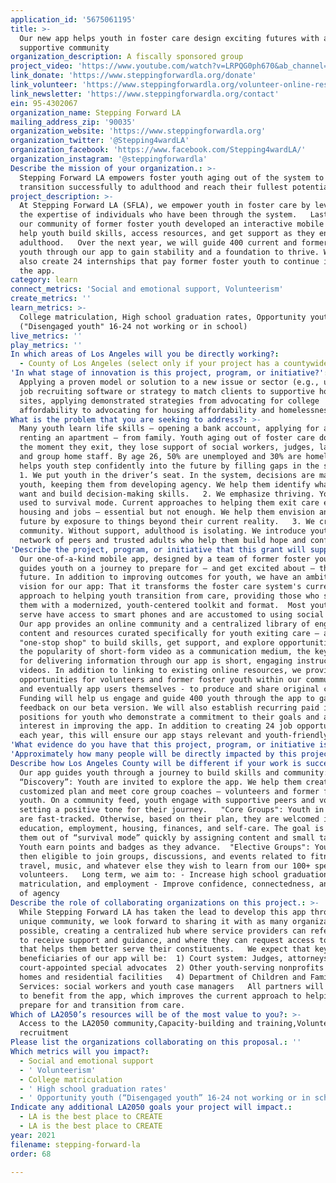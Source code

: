```yaml
---
application_id: '5675061195'
title: >-
  Our new app helps youth in foster care design exciting futures with a
  supportive community
organization_description: A fiscally sponsored group
project_video: 'https://www.youtube.com/watch?v=LRPQG0ph670&ab_channel=BethRyan'
link_donate: 'https://www.steppingforwardla.org/donate'
link_volunteer: 'https://www.steppingforwardla.org/volunteer-online-resource-center'
link_newsletter: 'https://www.steppingforwardla.org/contact'
ein: 95-4302067
organization_name: Stepping Forward LA
mailing_address_zip: '90035'
organization_website: 'https://www.steppingforwardla.org'
organization_twitter: '@Stepping4wardLA'
organization_facebook: 'https://www.facebook.com/Stepping4wardLA/'
organization_instagram: '@steppingforwardla'
Describe the mission of your organization.: >-
  Stepping Forward LA empowers foster youth aging out of the system to
  transition successfully to adulthood and reach their fullest potential.
project_description: >-
  At Stepping Forward LA (SFLA), we empower youth in foster care by leveraging
  the expertise of individuals who have been through the system.   Last year,
  our community of former foster youth developed an interactive mobile app to
  help youth build skills, access resources, and get support as they enter
  adulthood.   Over the next year, we will guide 400 current and former foster
  youth through our app to gain stability and a foundation to thrive. We will
  also create 24 internships that pay former foster youth to continue improving
  the app.
category: learn
connect_metrics: 'Social and emotional support, Volunteerism'
create_metrics: ''
learn_metrics: >-
  College matriculation, High school graduation rates, Opportunity youth
  ("Disengaged youth" 16-24 not working or in school)
live_metrics: ''
play_metrics: ''
In which areas of Los Angeles will you be directly working?:
  - County of Los Angeles (select only if your project has a countywide benefit)
'In what stage of innovation is this project, program, or initiative?': >-
  Applying a proven model or solution to a new issue or sector (e.g., using a
  job recruiting software or strategy to match clients to supportive housing
  sites, applying demonstrated strategies from advocating for college
  affordability to advocating for housing affordability and homelessness, etc.)
What is the problem that you are seeking to address?: >-
  Many youth learn life skills – opening a bank account, applying for a job,
  renting an apartment – from family. Youth aging out of foster care don't, and
  the moment they exit, they lose support of social workers, judges, lawyers,
  and group home staff. By age 26, 50% are unemployed and 30% are homeless. SFLA
  helps youth step confidently into the future by filling gaps in the system:  
  1. We put youth in the driver’s seat. In the system, decisions are made for
  youth, keeping them from developing agency. We help them identify what they
  want and build decision-making skills.   2. We emphasize thriving. Youth are
  used to survival mode. Current approaches to helping them exit care emphasize
  housing and jobs – essential but not enough. We help them envision an exciting
  future by exposure to things beyond their current reality.   3. We create
  community. Without support, adulthood is isolating. We introduce youth to a
  network of peers and trusted adults who help them build hope and confidence.
'Describe the project, program, or initiative that this grant will support to address the problem identified.': >-
  Our one-of-a-kind mobile app, designed by a team of former foster youth, app
  guides youth on a journey to prepare for – and get excited about – their
  future. In addition to improving outcomes for youth, we have an ambitious
  vision for our app: That it transforms the foster care system's current
  approach to helping youth transition from care, providing those who support
  them with a modernized, youth-centered toolkit and format.  Most youth we
  serve have access to smart phones and are accustomed to using social media.
  Our app provides an online community and a centralized library of engaging
  content and resources curated specifically for youth exiting care – a
  "one-stop shop" to build skills, get support, and explore opportunities. Given
  the popularity of short-form video as a communication medium, the key vehicle
  for delivering information through our app is short, engaging instructional
  videos. In addition to linking to existing online resources, we provide
  opportunities for volunteers and former foster youth within our community -
  and eventually app users themselves - to produce and share original content.  
  Funding will help us engage and guide 400 youth through the app to gather
  feedback on our beta version. We will also establish recurring paid internship
  positions for youth who demonstrate a commitment to their goals and an
  interest in improving the app. In addition to creating 24 job opportunities
  each year, this will ensure our app stays relevant and youth-friendly. 
'What evidence do you have that this project, program, or initiative is or will be successful, and how will you define and measure success?': "Designed by individuals who know firsthand what youth in foster care need most, our app has a strong foundation of viability with our target market. Initially, we aim to retain 50% of users through completion of core groups, growing over time as our interns survey disengaged users and improve the app by adding live events, games, and workshops. With API technology, we can track engagement in real time, to answer:   Engagement:  –\_How often do youth engage? – What factors increase engagement?  –\_Do graduates contribute back to the community?  Retention:  –\_Do youth stay engaged over time to achieve goals?  –\_What incentives or activities keep youth most committed?   – What's the average time to complete core competency groups?  Life Outcomes:  –\_What changes do youth experience in knowledge, perspective, behavior, and status as a result of our app? – How do their outcomes compare to peers in areas like high school graduation, employment, college enrollment, emotional wellbeing, etc?"
'Approximately how many people will be directly impacted by this project, program, or initiative?': '424'
Describe how Los Angeles County will be different if your work is successful.: >-
  Our app guides youth through a journey to build skills and community: 
  “Discovery”: Youth are invited to explore the app. We help them create a
  customized plan and meet core group coaches – volunteers and former foster
  youth. On a community feed, youth engage with supportive peers and volunteers,
  setting a positive tone for their journey.   "Core Groups": Youth in crisis
  are fast-tracked. Otherwise, based on their plan, they are welcomed into:
  education, employment, housing, finances, and self-care. The goal is to move
  them out of “survival mode” quickly by assigning content and small tasks.
  Youth earn points and badges as they advance.  "Elective Groups": Youth are
  then eligible to join groups, discussions, and events related to fitness,
  travel, music, and whatever else they wish to learn from our 100+ speakers and
  volunteers.   Long term, we aim to: - Increase high school graduation, college
  matriculation, and employment - Improve confidence, connectedness, and sense
  of agency 
Describe the role of collaborating organizations on this project.: >-
  While Stepping Forward LA has taken the lead to develop this app through our
  unique community, we look forward to sharing it with as many organizations as
  possible, creating a centralized hub where service providers can refer youth
  to receive support and guidance, and where they can request access to data
  that helps them better serve their constituents.   We expect that key
  beneficiaries of our app will be:  1) Court system: Judges, attorneys, and
  court-appointed special advocates  2) Other youth-serving nonprofits  3) Group
  homes and residential facilities   4) Department of Children and Family
  Services: social workers and youth case managers   All partners will be able
  to benefit from the app, which improves the current approach to helping youth
  prepare for and transition from care.
Which of LA2050’s resources will be of the most value to you?: >-
  Access to the LA2050 community,Capacity-building and training,Volunteer
  recruitment
Please list the organizations collaborating on this proposal.: ''
Which metrics will you impact?:
  - Social and emotional support
  - ' Volunteerism'
  - College matriculation
  - ' High school graduation rates'
  - ' Opportunity youth (“Disengaged youth” 16-24 not working or in school)'
Indicate any additional LA2050 goals your project will impact.:
  - LA is the best place to CREATE
  - LA is the best place to CREATE
year: 2021
filename: stepping-forward-la
order: 68

---
```

